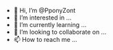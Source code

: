 - 👋 Hi, I’m @PponyZont
- 👀 I’m interested in ...
- 🌱 I’m currently learning ...
- 💞️ I’m looking to collaborate on ...
- 📫 How to reach me ...

<!---
PponyZont/PponyZont is a ✨ special ✨ repository because its `README.md` (this file) appears on your GitHub profile.
You can click the Preview link to take a look at your changes.
--->
